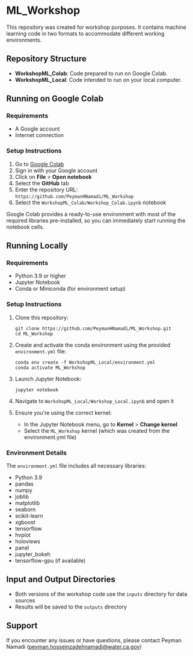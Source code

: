 # ML_Workshop

This repository was created for workshop purposes. It contains machine learning code in two formats to accommodate different working environments.

## Repository Structure

- **WorkshopML_Colab**: Code prepared to run on Google Colab.
- **WorkshopML_Local**: Code intended to run on your local computer.

## Running on Google Colab

### Requirements
- A Google account
- Internet connection

### Setup Instructions
1. Go to [Google Colab](https://colab.research.google.com/)
2. Sign in with your Google account
3. Click on **File** > **Open notebook**
4. Select the **GitHub** tab
5. Enter the repository URL: `https://github.com/PeymanHNamadi/ML_Workshop`
6. Select the `WorkshopML_Colab/Workshop_Colab.ipynb` notebook

Google Colab provides a ready-to-use environment with most of the required libraries pre-installed, so you can immediately start running the notebook cells.

## Running Locally

### Requirements
- Python 3.9 or higher
- Jupyter Notebook
- Conda or Miniconda (for environment setup)

### Setup Instructions

1. Clone this repository:
   ```
   git clone https://github.com/PeymanHNamadi/ML_Workshop.git
   cd ML_Workshop
   ```

2. Create and activate the conda environment using the provided `environment.yml` file:
   ```
   conda env create -f WorkshopML_Local/environment.yml
   conda activate ML_Workshop
   ```

3. Launch Jupyter Notebook:
   ```
   jupyter notebook
   ```

4. Navigate to `WorkshopML_Local/Workshop_Local.ipynb` and open it

5. Ensure you're using the correct kernel:
   - In the Jupyter Notebook menu, go to **Kernel** > **Change kernel**
   - Select the `ML_Workshop` kernel (which was created from the environment.yml file)

### Environment Details

The `environment.yml` file includes all necessary libraries:
- Python 3.9
- pandas
- numpy
- joblib
- matplotlib
- seaborn
- scikit-learn
- xgboost
- tensorflow
- hvplot
- holoviews
- panel
- jupyter_bokeh
- tensorflow-gpu (if available)

## Input and Output Directories

- Both versions of the workshop code use the `inputs` directory for data sources
- Results will be saved to the `outputs` directory

## Support

If you encounter any issues or have questions, please contact Peyman Namadi (peyman.hosseinzadehnamadi@water.ca.gov)
